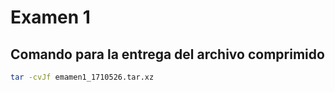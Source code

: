 # Examen 1


## Comando para la entrega del archivo comprimido

```bash
tar -cvJf emamen1_1710526.tar.xz 
```